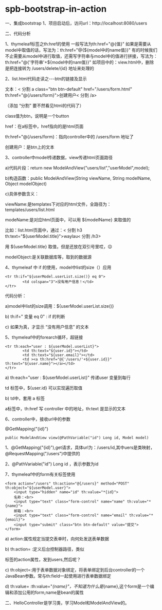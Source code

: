 # spb-bootstrap-in-action

一、集成bootstrap
1、项目启动后，访问url：http://localhost:8080/users

二、代码分析

1、thymeleaf标签之th:href的使用
一般写法为th:href="@{值}"
如果是需要从model中取值的话，写法为：th:href="@{${model中的name值}}"
有的时候我们不止需要从model中进行取值，还需写字符串与model中的值进行拼接，写法为：th:href="@{'字符串'+${model中的nam值}}"
如项目中的：view.html中，<a th:href="@{'/users/delete/'+${userModel.user.id}}">删除</a>
是把连接转为 /users/delete/{id} 地址来处理的

2、list.html代码走读之---btn的链接及显示

文本：< 分割 a class="btn btn-default" href="/users/form.html" th:href="@{/users/form}">创建用户< 分割 /a>

（添加 “分割” 要不然看见html的代码了）

class值为btn，说明是一个button

href：在a标签中，href指向的是html页面

th:href="@{/users/form}：指向controller中的 /users/form 地址了

创建用户：是btn上的文本

3、controller中model传递数据，view传递html页面路径

a)代码片段：return new ModelAndView("users/list","userModel",model);

b)构造函数：public ModelAndView(String viewName, String modelName, Object modelObject)

c)具体参数含义：

viewName:是templates下对应的html文件，全路径为：templates/users/list.html

modeName:是对应html页面中，可以用 ${modelName} 来取值的

   比如：list.html页面中，通过：< 分割 h3 th:text="${userModel.title}">waylau< 分割 /h3>

   用 ${userModel.title} 取值，但是还放在双引号里哎，😌

modelObject:是关联数据库等，取到的数据源

4、thymeleaf 中 if 的使用，model中list的size（）应用

    <tr th:if="${userModel.userList.size()} eq 0">
            <td colspan="3">没有用户信息！</td>
    </tr>

代码分析：

a)model中list的size调用：${userModel.userList.size()}

b) th:if=" 变量 eq 0" : if 的判断

c) 如果为真，才显示 “没有用户信息” 的文本

5、thymeleaf中的forearch循环，超链接

    <tr th:each="user : ${userModel.userList}">
            <td th:text="${user.id}"></td>
            <td th:text="${user.email}"></td>
            <td ><a th:href="@{'/users/'+${user.id}}" th:text="${user.name}"></a></td>
    </tr>

a) th:each="user : ${userModel.userList}" 传递user 变量到每行

td 标签中，${user.id} 可以实现遍历取值

b) td中，套用 a 标签

a标签中，th:href 写 controller 中的地址，th:text 是显示的文本

6、controller中，接收url中的参数

@GetMapping("{id}")

    public ModelAndView view(@PathVariable("id") Long id, Model model)
    
1、@GetMapping("{id}"),get请求，具体url为：/users/id,其中uers是类映射，@RequestMapping("/users")中提供的

2、@PathVariable("id") Long id ，表示参数为id

7、thymeleaf中的form有关标签使用

    <form action="/users" th:action="@{/users}" method="POST" th:object="${userModel.user}">
        <input type="hidden" name="id" th:value="*{id}">
        名称：<br>
        <input type="text" class="form-control" name="name" th:value="*{name}">
        邮箱：<br>
        <input type="text" class="form-control" name="email" th:value="*{email}">
        <input type="submit" class="btn btn-default" value="提交">
    </form>
    
   a) action:属性规定当提交表单时，向何处发送表单数据
    
   b) th:action= :定义后台控制器路径，类似<form>标签的action属性，发到users,然后呢？
   
   c) th:object=:用于表单数据对象绑定，将表单绑定到后台controller的一个JavaBean参数。常与th:field一起使用进行表单数据绑定
   
   d) th:value= :th:value="*{name}"，不知道为什么是*{name},这个form是一个编辑和添加公用的form,name是bean的属性
   

二、HelloController是学习类，学习Model和ModelAndView的。
